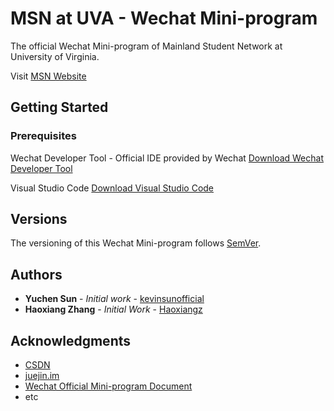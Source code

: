 # MSN at UVA - Wechat Mini-program

The official Wechat Mini-program of Mainland Student Network at University of Virginia.

Visit [MSN Website](https://www.msnatuva.org/)

## Getting Started

### Prerequisites

Wechat Developer Tool - Official IDE provided by Wechat
[Download Wechat Developer Tool](https://developers.weixin.qq.com/miniprogram/dev/devtools/download.html)

Visual Studio Code
[Download Visual Studio Code](https://code.visualstudio.com/Download)

## Versions

The versioning of this Wechat Mini-program follows [SemVer](http://semver.org/).

## Authors

- **Yuchen Sun** - *Initial work* - [kevinsunofficial](https://github.com/kevinsunofficial)
- **Haoxiang Zhang** - *Initial Work* - [Haoxiangz](https://github.com/Haoxiangz)

## Acknowledgments

- [CSDN](https://www.csdn.net/)
- [juejin.im](https://juejin.im/)
- [Wechat Official Mini-program Document](https://developers.weixin.qq.com/miniprogram/dev/framework/)
- etc
